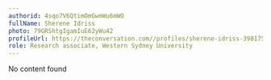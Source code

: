 ```yaml
---
authorid: 4sqo7V6QtimOmGwmWu6mWO
fullName: Sherene Idriss
photo: 79GRShtgIgamIuE62yWu42
profileUrl: https://theconversation.com//profiles/sherene-idriss-398175
role: Research associate, Western Sydney University
---
```

No content found